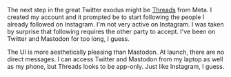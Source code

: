 The next step in the great Twitter exodus might be
[Threads](https://about.fb.com/news/2023/07/introducing-threads-new-app-text-sharing/)
from Meta.  I created my account and it prompted be to start following the
people I already followed on Instagram.  I'm not very active on Instagram.  I
was taken by surprise that following requires the other party to accept.  I've
been on Twitter and Mastodon for too long, I guess.

The UI is more aesthetically pleasing than Mastodon.  At launch, there are no
direct messages.  I can access Twitter and Mastodon from my laptop as well as my
phone, but Threads looks to be app-only.  Just like Instagram, I guess.
